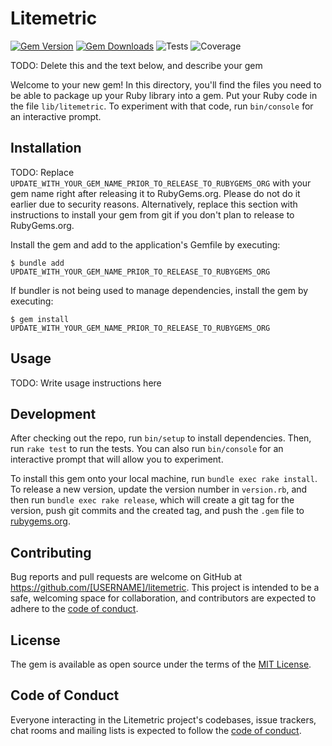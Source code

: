 # Litemetric

[![Gem Version](https://badge.fury.io/rb/litemetric.svg)](https://rubygems.org/gems/litemetric)
[![Gem Downloads](https://img.shields.io/gem/dt/litemetric)](https://rubygems.org/gems/litemetric)
![Tests](https://github.com/litestack-ruby/litemetric/actions/workflows/main.yml/badge.svg)
![Coverage](https://img.shields.io/badge/code_coverage-100%25-brightgreen)

TODO: Delete this and the text below, and describe your gem

Welcome to your new gem! In this directory, you'll find the files you need to be able to package up your Ruby library into a gem. Put your Ruby code in the file `lib/litemetric`. To experiment with that code, run `bin/console` for an interactive prompt.

## Installation

TODO: Replace `UPDATE_WITH_YOUR_GEM_NAME_PRIOR_TO_RELEASE_TO_RUBYGEMS_ORG` with your gem name right after releasing it to RubyGems.org. Please do not do it earlier due to security reasons. Alternatively, replace this section with instructions to install your gem from git if you don't plan to release to RubyGems.org.

Install the gem and add to the application's Gemfile by executing:

    $ bundle add UPDATE_WITH_YOUR_GEM_NAME_PRIOR_TO_RELEASE_TO_RUBYGEMS_ORG

If bundler is not being used to manage dependencies, install the gem by executing:

    $ gem install UPDATE_WITH_YOUR_GEM_NAME_PRIOR_TO_RELEASE_TO_RUBYGEMS_ORG

## Usage

TODO: Write usage instructions here

## Development

After checking out the repo, run `bin/setup` to install dependencies. Then, run `rake test` to run the tests. You can also run `bin/console` for an interactive prompt that will allow you to experiment.

To install this gem onto your local machine, run `bundle exec rake install`. To release a new version, update the version number in `version.rb`, and then run `bundle exec rake release`, which will create a git tag for the version, push git commits and the created tag, and push the `.gem` file to [rubygems.org](https://rubygems.org).

## Contributing

Bug reports and pull requests are welcome on GitHub at https://github.com/[USERNAME]/litemetric. This project is intended to be a safe, welcoming space for collaboration, and contributors are expected to adhere to the [code of conduct](https://github.com/[USERNAME]/litemetric/blob/main/CODE_OF_CONDUCT.md).

## License

The gem is available as open source under the terms of the [MIT License](https://opensource.org/licenses/MIT).

## Code of Conduct

Everyone interacting in the Litemetric project's codebases, issue trackers, chat rooms and mailing lists is expected to follow the [code of conduct](https://github.com/[USERNAME]/litemetric/blob/main/CODE_OF_CONDUCT.md).
